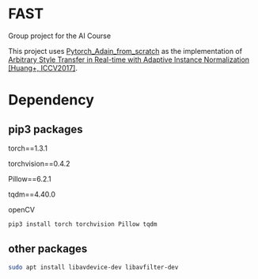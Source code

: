 # FAST
Group project for the AI Course

This project uses [Pytorch_Adain_from_scratch](https://github.com/irasin/Pytorch_Adain_from_scratch) as the implementation of [Arbitrary Style Transfer in Real-time with Adaptive Instance Normalization [Huang+, ICCV2017]](http://openaccess.thecvf.com/content_ICCV_2017/papers/Huang_Arbitrary_Style_Transfer_ICCV_2017_paper.pdf).

# Dependency

## pip3 packages
torch==1.3.1

torchvision==0.4.2

Pillow==6.2.1

tqdm==4.40.0

openCV

``` bash
pip3 install torch torchvision Pillow tqdm
```

## other packages
``` bash
sudo apt install libavdevice-dev libavfilter-dev
```
